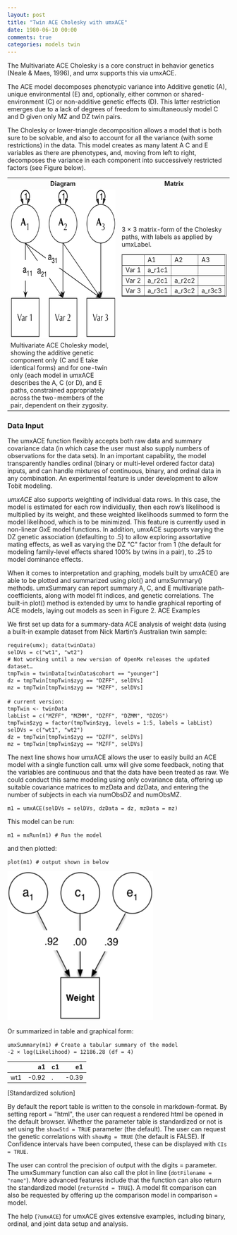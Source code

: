 ```yaml
---
layout: post
title: "Twin ACE Cholesky with umxACE"
date: 1980-06-10 00:00
comments: true
categories: models twin
---
```


The Multivariate ACE Cholesky is a core construct in behavior genetics (Neale & Maes, 1996), and umx supports this via umxACE.

The ACE model decomposes phenotypic variance into Additive genetic (A), unique environmental (E) and, optionally, either common or shared-environment (C) or non-additive genetic effects (D). This latter restriction emerges due to a lack of degrees of freedom to simultaneously model C and D given only MZ and DZ twin pairs. 

The Cholesky or lower-triangle decomposition allows a model that is both sure to be solvable, and also to account for all the variance (with some restrictions) in the data. This model creates as many latent A C and E variables as there are phenotypes, and, moving from left to right, decomposes the variance in each component into successively restricted factors (see Figure below).

<table border="0" cellspacing="5" cellpadding="5">
	<tr><th>Diagram</th><th>Matrix</th></tr>
	<tr> <td width="50%"> <img src="/media/umxTwin/ACE.png" width="330" height="337" alt="ACE"></td>
		<td>3 &times; 3 matrix-form of the Cholesky paths, with labels as applied by umxLabel.
			<table border="1">
				<tr><td></td>     <td>A1</td>    <td>A2</td>    <td>A3</td>    </tr>
				<tr><td>Var 1</td><td>a_r1c1</td><td></td>      <td></td>      </tr>
				<tr><td>Var 2</td><td>a_r2c1</td><td>a_r2c2</td><td></td>      </tr>
				<tr><td>Var 3</td><td>a_r3c1</td><td>a_r3c2</td><td>a_r3c3</td></tr>
			</table>
		</td>
	</tr>
	<tr>
		<td colspan = "0">
			Multivariate ACE Cholesky model, showing the additive genetic component only (C and E take identical forms) and for one-twin only (each model in umxACE describes the A, C (or D), and E paths, constrained appropriately across the two-members of the pair, dependent on their zygosity. 
		</td>
	</tr>
</table>

### Data Input
The umxACE function flexibly accepts both raw data and summary covariance data (in which case the user must also supply numbers of observations for the data sets). In an important capability, the model transparently handles ordinal (binary or multi-level ordered factor data) inputs, and can handle mixtures of continuous, binary, and ordinal data in any combination. An experimental feature is under development to allow Tobit modeling.

*umxACE* also supports weighting of individual data rows. In this case, the model is estimated for each row individually, then each row’s likelihood is multiplied by its weight, and these weighted likelihoods summed to form the model likelihood, which is to be minimized. This feature is currently used in non-linear GxE model functions. In addition, umxACE supports varying the DZ genetic association (defaulting to .5) to allow exploring assortative mating effects, as well as varying the DZ "C" factor from 1 (the default for modeling family-level effects shared 100% by twins in a pair), to .25 to model dominance effects.

When it comes to interpretation and graphing, models built by umxACE() are able to be plotted and summarized using plot() and umxSummary() methods. umxSummary can report summary A, C, and E multivariate path-coefficients, along with model fit indices, and genetic correlations. The built-in plot() method is extended by umx to handle graphical reporting of ACE models, laying out models as seen in Figure 2.
ACE Examples

We first set up data for a summary-data ACE analysis of weight data (using a built-in example dataset from Nick Martin’s Australian twin sample:


```splus    
require(umx); data(twinData)
selDVs = c("wt1", "wt2")
# Not working until a new version of OpenMx releases the updated dataset…
tmpTwin = twinData[twinData$cohort == "younger"]
dz = tmpTwin[tmpTwin$zyg == "DZFF", selDVs]
mz = tmpTwin[tmpTwin$zyg == "MZFF", selDVs]

# current version:
tmpTwin <- twinData
labList = c("MZFF", "MZMM", "DZFF", "DZMM", "DZOS")
tmpTwin$zyg = factor(tmpTwin$zyg, levels = 1:5, labels = labList)
selDVs = c("wt1", "wt2")
dz = tmpTwin[tmpTwin$zyg == "DZFF", selDVs]
mz = tmpTwin[tmpTwin$zyg == "MZFF", selDVs]
```

The next line shows how umxACE allows the user to easily build an ACE model with a single function call. umx will give some feedback, noting that the variables are continuous and that the data have been treated as raw. We could conduct this same modeling using only covariance data, offering up suitable covariance matrices to mzData and dzData, and entering the number of subjects in each via numObsDZ and numObsMZ.

```splus
m1 = umxACE(selDVs = selDVs, dzData = dz, mzData = mz)
```
        
This model can be run:

```splus
m1 = mxRun(m1) # Run the model
```
and then plotted:

```splus
plot(m1) # output shown in below
```

<img src="/media/umxTwin/weight_ACE_plot.png" width="330" height="337" alt="ACE_uni_plot">


Or summarized in table and graphical form:

```splus
umxSummary(m1) # Create a tabular summary of the model
-2 × log(Likelihood) = 12186.28 (df = 4)
```

|    |    a1|c1 |    e1|
|:---|-----:|:--|-----:|
|wt1 | -0.92|.  | -0.39|
[Standardized solution]

By default the report table is written to the console in markdown-format. By setting report = "html", the user can request a rendered html be opened in the default browser. Whether the parameter table is standardized or not is set using the `showStd = TRUE` parameter (the default). The user can request the genetic correlations with `showRg = TRUE` (the default is FALSE). If Confidence intervals have been computed, these can be displayed with `CIs = TRUE`.

The user can control the precision of output with the digits = parameter. The umxSummary function can also call the plot in line (`dotFilename = "name"`). More advanced features include that the function can also return the standardized model (`returnStd = TRUE`). A model fit comparison can also be requested by offering up the comparison model in comparison = model.

The help (`?umxACE`) for umxACE gives extensive examples, including binary, ordinal, and joint data setup and analysis.

